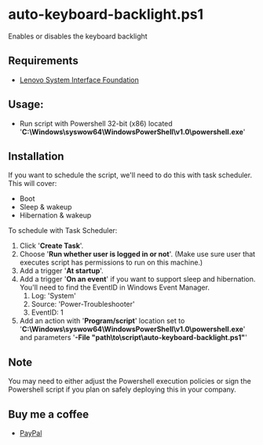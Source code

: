 # auto-keyboard-backlight.ps1
Enables or disables the keyboard backlight

## Requirements
- [Lenovo System Interface Foundation](https://pcsupport.lenovo.com/es/es/downloads/ds105970-lenovo-system-interface-foundation-for-windows-10-32-bit-64-bit-thinkpad-thinkcentre-ideapad-ideacentre-thinkstation)

## Usage:
- Run script with Powershell 32-bit (x86) located '**C:\Windows\syswow64\WindowsPowerShell\v1.0\powershell.exe**'

## Installation
If you want to schedule the script, we'll need to do this with task scheduler. This will cover:
- Boot
- Sleep & wakeup
- Hibernation & wakeup

To schedule with Task Scheduler:
1. Click '**Create Task**'.
2. Choose '**Run whether user is logged in or not**'. (Make use sure user that executes script has permissions to run on this machine.)
3. Add a trigger '**At startup**'.
4. Add a trigger '**On an event**' if you want to support sleep and hibernation. You'll need to find the EventID in Windows Event Manager.
    1. Log: 'System'
    2. Source: 'Power-Troubleshooter'
    3. EventID: 1
5. Add an action with '**Program/script**' location set to '**C:\Windows\syswow64\WindowsPowerShell\v1.0\powershell.exe**' and parameters '**-File "path\to\script\auto-keyboard-backlight.ps1"**'

## Note
You may need to either adjust the Powershell execution policies or sign the Powershell script if you plan on safely deploying this in your company.

## Buy me a coffee
- [PayPal](https://www.paypal.com/pools/c/create/share/8xukwldAVK)

